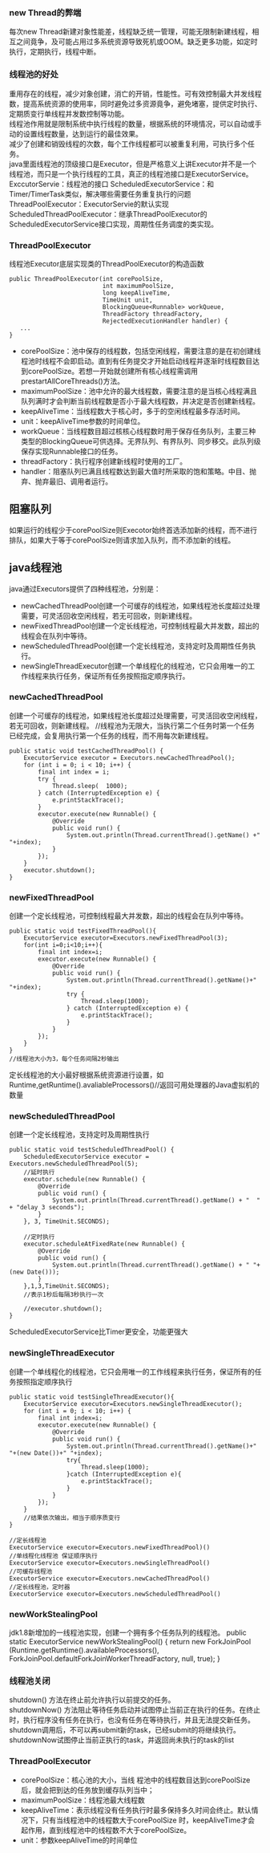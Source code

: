 ### new Thread的弊端
每次new Thread新建对象性能差，线程缺乏统一管理，可能无限制新建线程，相互之间竟争，及可能占用过多系统资源导致死机或OOM。缺乏更多功能，如定时执行，定期执行，线程中断。
### 线程池的好处
重用存在的线程，减少对象创建，消亡的开销，性能性。可有效控制最大并发线程数，提高系统资源的使用率，同时避免过多资源竟争，避免堵塞，提供定时执行、定期质变行单线程并发数控制等功能。  
线程池作用就是限制系统中执行线程的数量，根据系统的环境情况，可以自动或手动的设置线程数量，达到运行的最佳效果。  
减少了创建和销毁线程的次数，每个工作线程都可以被重复利用，可执行多个任务。  
java里面线程池的顶级接口是Executor，但是严格意义上讲Executor并不是一个线程池，而只是一个执行线程的工具，真正的线程池接口是ExecutorService。  
ExccutorServie：线程池的接口
ScheduledExecutorService：和Timer/TimerTask类似，解决哪些需要任务重复执行的问题
ThreadPoolExecutor：ExecutorServie的默认实现
ScheduledThreadPoolExecutor：继承ThreadPoolExecutor的ScheduledExecutorService接口实现，周期性任务调度的类实现。

### ThreadPoolExecutor
线程池Executor底层实现类的ThreadPoolExecutor的构造函数

    public ThreadPoolExecutor(int corePoolSize,
                              int maximumPoolSize,
                              long keepAliveTime,
                              TimeUnit unit,
                              BlockingQueue<Runnable> workQueue,
                              ThreadFactory threadFactory,
                              RejectedExecutionHandler handler) {
       ...
    }
* corePoolSize：池中保存的线程数，包括空闲线程，需要注意的是在初创建线程池时线程不会即启动。直到有任务提交才开始启动线程并逐渐时线程数目达到corePoolSize。若想一开始就创建所有核心线程需调用prestartAllCoreThreads()方法。  
* maximumPoolSize：池中允许的最大线程数，需要注意的是当核心线程满且队列满时才会判断当前线程数是否小于最大线程数，并决定是否创建新线程。
* keepAliveTime：当线程数大于核心时，多于的空闲线程最多存活时间。
* unit：keepAliveTime参数的时间单位。
* workQueue：当线程数目超过核核心线程数时用于保存任务队列，主要三种类型的BlockingQueue可供选择。无界队列、有界队列、同步移交。此队列级保存实现Runnable接口的任务。
* threadFactory：执行程序创建新线程时使用的工厂。
* handler：阻塞队列已满且线程数达到最大值时所采取的饱和策略。中目、抛弃、抛弃最旧、调用者运行。

## 阻塞队列
如果运行的线程少于corePoolSize则Execotor始终首选添加新的线程，而不进行排队，如果大于等于corePoolSize则请求加入队列，而不添加新的线程。

## java线程池
java通过Executors提供了四种线程池，分别是：
* newCachedThreadPool创建一个可缓存的线程池，如果线程池长度超过处理需要，可灵活回收空闲线程，若无可回收，则新建线程。
* newFixedThreadPool创建一个定长线程池，可控制线程最大并发数，超出的线程会在队列中等待。
* newScheduledThreadPool创建一个定长线程池，支持定时及周期性任务执行。
* newSingleThreadExecutor创建一个单线程化的线程池，它只会用唯一的工作线程来执行任务，保证所有任务按照指定顺序执行。

### newCachedThreadPool
创建一个可缓存的线程池，如果线程池长度超过处理需要，可灵活回收空闲线程，若无可回收，则新建线程。
    //线程池为无限大，当执行第二个任务时第一个任务已经完成，会复用执行第一个任务的线程，而不用每次新建线程。

    public static void testCachedThreadPool() {
        ExecutorService executor = Executors.newCachedThreadPool();
        for (int i = 0; i < 10; i++) {
            final int index = i;
            try {
                Thread.sleep(  1000);
            } catch (InterruptedException e) {
                e.printStackTrace();
            }
            executor.execute(new Runnable() {
                @Override
                public void run() {
                    System.out.println(Thread.currentThread().getName() +" "+index);
                }
            });
        }
        executor.shutdown();
    }
### newFixedThreadPool
创建一个定长线程池，可控制线程最大并发数，超出的线程会在队列中等待。

    public static void testFixedThreadPool(){
        ExecutorService executor=Executors.newFixedThreadPool(3);
        for(int i=0;i<10;i++){
            final int index=i;
            executor.execute(new Runnable() {
                @Override
                public void run() {
                    System.out.println(Thread.currentThread().getName()+" "+index);
                    try {
                        Thread.sleep(1000);
                    } catch (InterruptedException e) {
                        e.printStackTrace();
                    }
                }
            });
        }
    }
    //线程池大小为3，每个任务间隔2秒输出
定长线程池的大小最好根据系统资源进行设置，如Runtime,getRuntime().avaliableProcessors()//返回可用处理器的Java虚拟机的数量

### newScheduledThreadPool
创建一个定长线程池，支持定时及周期性执行

    public static void testScheduledThreadPool() {
        ScheduledExecutorService executor = Executors.newScheduledThreadPool(5);
        //延时执行
        executor.schedule(new Runnable() {
            @Override
            public void run() {
                System.out.println(Thread.currentThread().getName() + "  " + "delay 3 seconds");
            }
        }, 3, TimeUnit.SECONDS);

        //定时执行
        executor.scheduleAtFixedRate(new Runnable() {
            @Override
            public void run() {
                System.out.println(Thread.currentThread().getName() + " "+(new Date()));
            }
        },1,3,TimeUnit.SECONDS);
        //表示1秒后每隔3秒执行一次

        //executor.shutdown();
    }
ScheduledExecutorService比Timer更安全，功能更强大
### newSingleThreadExecutor
创建一个单线程化的线程池，它只会用唯一的工作线程来执行任务，保证所有的任务按照指定顺序执行

    public static void testSingleThreadExecutor(){
        ExecutorService executor=Executors.newSingleThreadExecutor();
        for (int i = 0; i < 10; i++) {
            final int index=i;
            executor.execute(new Runnable() {
                @Override
                public void run() {
                    System.out.println(Thread.currentThread().getName()+" "+(new Date())+" "+index);
                    try{
                        Thread.sleep(1000);
                    }catch (InterruptedException e){
                        e.printStackTrace();
                    }
                }
            });
        }
        //结果依次输出，相当于顺序质变行
    }

    //定长线程池
    ExecutorService executor=Executors.newFixedThreadPool)()
    //单线程化线程池 保证顺序执行
    ExecutorService executor=Executors.newSingleThreadPool()
    //可缓存线程池
    ExecutorService executor=Executors.newCachedThreadPool()
    //定长线程池，定时器
    ExecutorService executor=Executors.newScheduledThreadPool()
### newWorkStealingPool
jdk1.8新增加的一线程池实现，创建一个拥有多个任务队列的线程池。
    public static ExecutorService newWorkStealingPool() {
        return new ForkJoinPool
            (Runtime.getRuntime().availableProcessors(),
             ForkJoinPool.defaultForkJoinWorkerThreadFactory,
             null, true);
    }

### 线程池关闭
shutdown() 方法在终止前允许执行以前提交的任务。  
shutdownNow() 方法阻止等待任务启动并试图停止当前正在执行的任务。在终止时，执行程序没有任务在执行，也没有任务在等待执行，并且无法提交新任务。  
shutdown调用后，不可以再submit新的task，已经submit的将继续执行。  
shutdownNow试图停止当前正执行的task，并返回尚未执行的task的list  



### ThreadPoolExecutor
* corePoolSize：核心池的大小，当线 程池中的线程数目达到corePoolSize后，就会把到达的任务放到缓存队列当中；
* maximumPoolSize：线程池最大线程数
* keepAliveTime：表示线程没有任务执行时最多保持多久时间会终止。默认情况下，只有当线程池中的线程数大于corePoolSize 时，keepAliveTime才会起作用，直到线程池中的线程数不大于corePoolSize。
* unit：参数keepAliveTime的时间单位